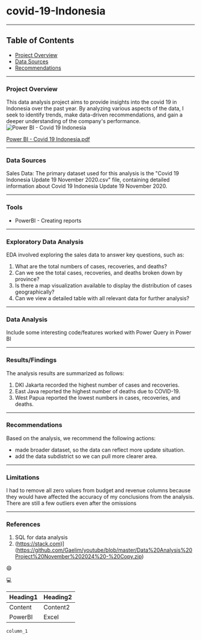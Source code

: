 # covid-19-Indonesia

---
## Table of Contents

- [Project Overview](#project-overview)
- [Data Sources](#data-sources)
- [Recommendations](#recommendations)

---
### Project Overview

This data analysis project aims to provide insights into the covid 19 in Indonesia over the past year. By analyzing various aspects of the data, I seek to identify trends, make data-driven recommendations, and gain a deeper understanding of the company's performance.
![Power BI - Covid 19 Indonesia](https://github.com/user-attachments/assets/a287851b-d8a0-416b-90ca-954f194405a8)

[Power BI - Covid 19 Indonesia.pdf](https://github.com/user-attachments/files/18272047/Power.BI.-.Covid.19.Indonesia.pdf)


---
### Data Sources

Sales Data: The primary dataset used for this analysis is the "Covid 19 Indonesia Update 19 November 2020.csv" file, containing detailed information about Covid 19 Indonesia Update 19 November 2020.

---
### Tools
- PowerBI - Creating reports

---
### Exploratory Data Analysis
EDA involved exploring the sales data to answer key questions, such as:

1. What are the total numbers of cases, recoveries, and deaths?
2. Can we see the total cases, recoveries, and deaths broken down by province?
3. Is there a map visualization available to display the distribution of cases geographically?
4. Can we view a detailed table with all relevant data for further analysis?
   
---
### Data Analysis
Include some interesting code/features worked with
Power Query in Power BI

---
### Results/Findings
The analysis results are summarized as follows:
1. DKI Jakarta recorded the highest number of cases and recoveries.
2. East Java reported the highest number of deaths due to COVID-19.
3. West Papua reported the lowest numbers in cases, recoveries, and deaths.
---

### Recommendations
Based on the analysis, we recommend the following actions:
- made broader dataset, so the data can reflect more update situation.
- add the data subdistrict so we can pull more clearer area.

---
### Limitations
I had to remove all zero values from budget and revenue columns because they would have affected the accuracy of my conclusions from the analysis. There are still a few outliers even after the omissions

---
### References
1. SQL for data analysis
2. (https://stack.com)](https://github.com/Gaelim/youtube/blob/master/Data%20Analysis%20Project%20November%202024%20-%20Copy.zip)

😄

💻

|Heading1|Heading2|
|--------|--------|
|Content|Content2|
|PowerBI|Excel|

`column_1`

